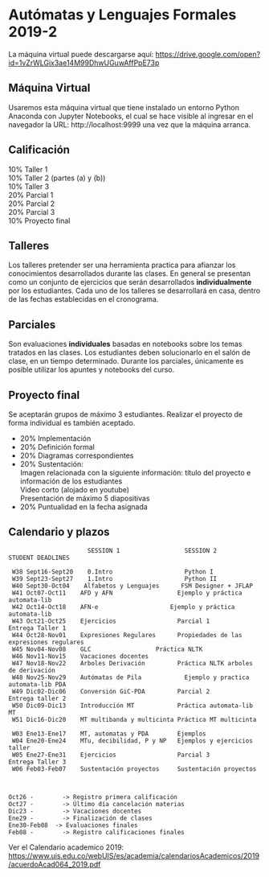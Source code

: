 # Autómatas y Lenguajes Formales 2019-2

La máquina virtual puede descargarse aquí: https://drive.google.com/open?id=1vZrWLGix3ae14M99DhwUGuwAffPpE73p


## Máquina Virtual

Usaremos esta máquina virtual que tiene instalado un entorno Python Anaconda con Jupyter Notebooks, el cual se hace visible al ingresar en el navegador la URL: http://localhost:9999 una vez que la máquina arranca.


## Calificación

10% Taller 1<br/>
10% Taller 2 (partes (a) y (b))<br/>
10% Taller 3<br/>
20% Parcial 1<br/>
20% Parcial 2<br/>
20% Parcial 3<br/>
10% Proyecto final<br/>


## Talleres

Los talleres pretender ser una herramienta practica para afianzar los conocimientos desarrollados durante las clases. En general se presentan como un conjunto de ejercicios que serán desarrollados **individualmente** por los estudiantes. Cada uno de los talleres se desarrollará en casa, dentro de las fechas establecidas en el cronograma.


## Parciales

Son evaluaciones **individuales** basadas en notebooks sobre los temas tratados en las clases. Los estudiantes deben solucionarlo en el salón de clase, en un tiempo determinado. Durante los parciales, únicamente es posible utilizar los apuntes y notebooks del curso.


## Proyecto final
Se aceptarán grupos de máximo 3 estudiantes. Realizar el proyecto de forma individual es también aceptado.
- 20% Implementación
- 20% Definición formal
- 20% Diagramas correspondientes
- 20% Sustentación:<br/>
Imagen relacionada con la siguiente información: título del proyecto e información de los estudiantes<br/>
Video corto (alojado en youtube)<br/>
Presentación de máximo 5 diapositivas<br/>
- 20% Puntualidad en la fecha asignada


## Calendario y plazos

                          SESSION 1                  SESSION 2               STUDENT DEADLINES

     W38 Sept16-Sept20    0.Intro                    Python I
     W39 Sept23-Sept27    1.Intro                    Python II
     W40 Sept30-Oct04    Alfabetos y Lenguajes      FSM Designer + JFLAP
     W41 Oct07-Oct11    AFD y AFN                  Ejemplo y práctica automata-lib
     W42 Oct14-Oct18    AFN-e	                 Ejemplo y práctica automata-lib
     W43 Oct21-Oct25    Ejercicios                 Parcial 1               Entrega Taller 1
     W44 Oct28-Nov01    Expresiones Regulares      Propiedades de las expresiones regulares
     W45 Nov04-Nov08    GLC	                 Práctica NLTK
     W46 Nov11-Nov15    Vacaciones docentes
     W47 Nov18-Nov22    Arboles Derivación         Práctica NLTK arboles de derivación
     W48 Nov25-Nov29    Autómatas de Pila	         Ejemplo y practica automata-lib PDA
     W49 Dic02-Dic06    Conversión GiC-PDA         Parcial 2               Entrega taller 2
     W50 Dic09-Dic13    Introducción MT            Práctica automata-lib MT
     W51 Dic16-Dic20    MT multibanda y multicinta Práctica MT multicinta

     W03 Ene13-Ene17    MT, automatas y PDA        Ejemplos
     W04 Ene20-Ene24    MTu, decibilidad, P y NP   Ejemplos y ejercicios taller
     W05 Ene27-Ene31    Ejercicios                 Parcial 3               Entrega Taller 3
     W06 Feb03-Feb07    Sustentación proyectos     Sustentación proyectos



    Oct26 -        -> Registro primera calificación
    Oct27 -        -> Último día cancelación materias
    Dic23 -        -> Vacaciones docentes
    Ene29 -        -> Finalización de clases
    Ene30-Feb08  -> Evaluaciones finales
    Feb08 -        -> Registro calificaciones finales
    
Ver el Calendario academico 2019:
https://www.uis.edu.co/webUIS/es/academia/calendariosAcademicos/2019/acuerdoAcad064_2019.pdf

